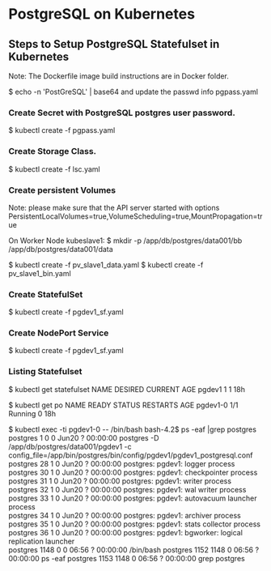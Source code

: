 # PostgreSQL on Kubernetes

## Steps to Setup PostgreSQL Statefulset in Kubernetes

Note: The Dockerfile image build instructions are in Docker folder.

$ echo -n 'PostGreSQL' | base64
  and update the passwd info pgpass.yaml

### Create Secret with PostgreSQL postgres user password.

$ kubectl create -f pgpass.yaml

### Create Storage Class.

$ kubectl create -f lsc.yaml


### Create persistent Volumes

Note: please make sure that the API server started with options
       PersistentLocalVolumes=true,VolumeScheduling=true,MountPropagation=true

On Worker Node kubeslave1:
  $ mkdir -p /app/db/postgres/data001/bb /app/db/postgres/data001/data

$ kubectl create -f pv_slave1_data.yaml
$ kubectl create -f pv_slave1_bin.yaml

### Create StatefulSet

$ kubectl create -f pgdev1_sf.yaml

### Create NodePort Service

$ kubectl create -f pgdev1_sf.yaml

### Listing Statefulset

$ kubectl get statefulset
NAME      DESIRED   CURRENT   AGE
pgdev1    1         1         18h

$ kubectl get po
NAME       READY     STATUS    RESTARTS   AGE
pgdev1-0   1/1       Running   0          18h

$ kubectl exec -ti pgdev1-0 -- /bin/bash
bash-4.2$ ps -eaf |grep postgres
postgres     1     0  0 Jun20 ?        00:00:00 postgres -D /app/db/postgres/data001/pgdev1 -c config_file=/app/bin/postgres/bin/config/pgdev1/pgdev1_postgresql.conf
postgres    28     1  0 Jun20 ?        00:00:00 postgres: pgdev1: logger process   
postgres    30     1  0 Jun20 ?        00:00:00 postgres: pgdev1: checkpointer process   
postgres    31     1  0 Jun20 ?        00:00:00 postgres: pgdev1: writer process   
postgres    32     1  0 Jun20 ?        00:00:00 postgres: pgdev1: wal writer process   
postgres    33     1  0 Jun20 ?        00:00:00 postgres: pgdev1: autovacuum launcher process   
postgres    34     1  0 Jun20 ?        00:00:00 postgres: pgdev1: archiver process   
postgres    35     1  0 Jun20 ?        00:00:00 postgres: pgdev1: stats collector process   
postgres    36     1  0 Jun20 ?        00:00:00 postgres: pgdev1: bgworker: logical replication launcher   
postgres  1148     0  0 06:56 ?        00:00:00 /bin/bash
postgres  1152  1148  0 06:56 ?        00:00:00 ps -eaf
postgres  1153  1148  0 06:56 ?        00:00:00 grep postgres


